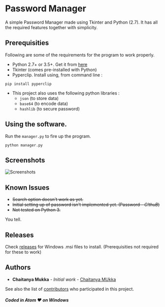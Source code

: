 # Password Manager

A simple Password Manager made using Tkinter and Python (2.7). It has all the required features together with simplicity.

## Prerequisities

Following are some of the requirements for the program to work properly.

- Python 2.7+ or 3.5+. Get it from [here](https://www.python.org/downloads/)  
- Tkinter (comes pre-installed with Python)
- Pyperclip. Install using, from command line :
```
pip install pyperclip
```
- This project also uses the following python libraries :
  - `json` (to store data)
  - `base64` (to encode data)
  - `hashlib` (to secure password)

## Using the software.

Run the `manager.py` to fire up the program.

```
python manager.py
```

## Screenshots

![Screenshots](http://i.imgur.com/Vwfj7va.png "Main Image")

## Known Issues

* ~~Search option doesn't work as yet.~~
* ~~Initial setting up of password isn't implemented yet. (Password - *G!thuB*)~~
* ~~Not tested on Python 3.~~

You tell.

## Releases

Check [releases](https://github.com/mukkachaitanya/Password-Manager/releases) for Windows .msi files to install. (Prerequisities not required for these to work)

## Authors

* **Chaitanya Mukka** - *Initial work* - [Chaitanya MUkka](https://github.com/mukkachaitanya)

See also the list of [contributors](https://github.com/mukkachaitanya/Password-Manager/contributors) who participated in this project.


##### Coded in Atom :heart: on Windows
